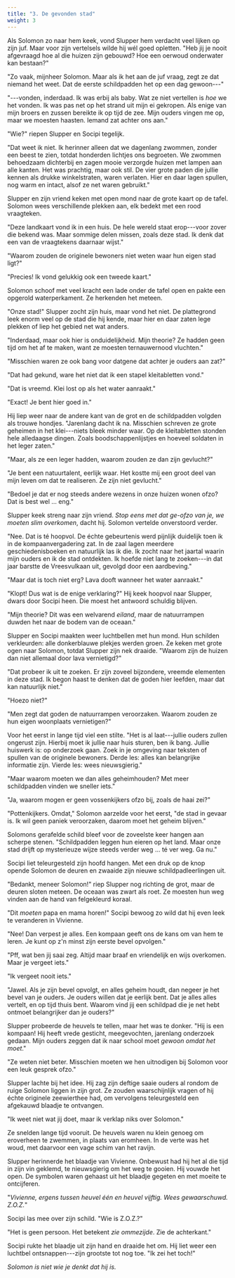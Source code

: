```yaml
---
title: "3. De gevonden stad"
weight: 3
---
```


Als Solomon zo naar hem keek, vond Slupper hem verdacht veel lijken op zijn juf. Maar voor zijn vertelsels wilde hij wél goed opletten. "Heb jij je nooit afgevraagd hoe al die huizen zijn gebouwd? Hoe een oerwoud onderwater kan bestaan?"

"Zo vaak, mijnheer Solomon. Maar als ik het aan de juf vraag, zegt ze dat niemand het weet. Dat de eerste schildpadden het op een dag gewoon---"

"---vonden, inderdaad. Ik was erbij als baby. Wat ze niet vertellen is _hoe_ we het vonden. Ik was pas net op het strand uit mijn ei gekropen. Als enige van mijn broers en zussen bereikte ik op tijd de zee. Mijn ouders vingen me op, maar we moesten haasten. Iemand zat achter ons aan."

"Wie?" riepen Slupper en Socipi tegelijk.

"Dat weet ik niet. Ik herinner alleen dat we dagenlang zwommen, zonder een beest te zien, totdat honderden lichtjes ons begroeten. We zwommen behoedzaam dichterbij en zagen mooie verzorgde huizen met lampen aan alle kanten. Het was prachtig, maar ook stil. De vier grote paden die jullie kennen als drukke winkelstraten, waren
verlaten. Hier en daar lagen spullen, nog warm en intact, alsof ze net waren gebruikt."

Slupper en zijn vriend keken met open mond naar de grote kaart op de tafel. Solomon wees verschillende plekken aan, elk bedekt met een rood vraagteken.

"Deze landkaart vond ik in een huis. De hele wereld staat erop---voor zover die bekend was. Maar sommige delen missen, zoals deze stad. Ik denk dat een van de vraagtekens daarnaar wijst."

"Waarom zouden de originele bewoners niet weten waar hun eigen stad ligt?"

"Precies! Ik vond gelukkig ook een tweede kaart."

Solomon schoof met veel kracht een lade onder de tafel open en pakte een opgerold waterperkament. Ze herkenden het meteen.

"Onze stad!" Slupper zocht zijn huis, maar vond het niet. De plattegrond leek enorm veel op de stad die hij kende, maar hier en daar zaten lege plekken of liep het gebied net wat anders.

"Inderdaad, maar ook hier is onduidelijkheid. Mijn theorie? Ze hadden geen tijd om het af te maken, want ze moesten ternauwernood vluchten."

"Misschien waren ze ook bang voor datgene dat achter je ouders aan zat?"

"Dat had gekund, ware het niet dat ik een stapel kleitabletten vond."

"Dat is vreemd. Klei lost op als het water aanraakt."

"Exact! Je bent hier goed in."

Hij liep weer naar de andere kant van de grot en de schildpadden volgden als trouwe hondjes. "Jarenlang dacht ik na. Misschien schreven ze grote geheimen in het klei---niets bleek minder waar. Op de kleitabletten stonden hele alledaagse dingen. Zoals boodschappenlijstjes en hoeveel soldaten in het leger zaten."

"Maar, als ze een leger hadden, waarom zouden ze dan zijn gevlucht?"

"Je bent een natuurtalent, eerlijk waar. Het kostte mij een groot deel van mijn leven om dat te realiseren. Ze zijn niet gevlucht."

"Bedoel je dat er nog steeds andere wezens in onze huizen wonen ofzo? Dat is best wel ... eng."

Slupper keek streng naar zijn vriend. _Stop eens met dat ge-ofzo van je, we moeten slim overkomen_, dacht hij. Solomon vertelde onverstoord verder.

"Nee. Dat is té hoopvol. De échte gebeurtenis werd pijnlijk duidelijk toen ik in de kompaanvergadering zat. In de zaal lagen meerdere geschiedenisboeken en natuurlijk las ik die. Ik zocht naar het jaartal waarin mijn ouders en ik de stad ontdekten. Ik hoefde niet lang te zoeken---in dat jaar barstte de Vreesvulkaan uit, gevolgd door een aardbeving."

"Maar dat is toch niet erg? Lava dooft wanneer het water aanraakt."

"Klopt! Dus wat is de enige verklaring?" Hij keek hoopvol naar Slupper, dwars door Socipi heen. Die moest het antwoord schuldig blijven.

"Mijn theorie? Dit was een welvarend _eiland_, maar de natuurrampen duwden het naar de bodem van de oceaan."

Slupper en Socipi maakten weer luchtbellen met hun mond. Hun schilden verkleurden: alle donkerblauwe plekjes werden groen. Ze keken met grote ogen naar Solomon, totdat Slupper zijn nek draaide. "Waarom zijn de huizen dan niet allemaal door lava vernietigd?"

"Dat probeer ik uit te zoeken. Er zijn zoveel bijzondere, vreemde elementen in deze stad. Ik begon haast te denken dat de goden hier leefden, maar dat kan natuurlijk niet."

"Hoezo niet?"

"Men zegt dat goden de natuurrampen veroorzaken. Waarom zouden ze hun eigen woonplaats vernietigen?"

Voor het eerst in lange tijd viel een stilte. "Het is al laat---jullie ouders zullen ongerust zijn. Hierbij moet ik jullie naar huis sturen, ben ik bang. Jullie huiswerk is: op onderzoek gaan. Zoek in je omgeving naar teksten of spullen van de originele bewoners. Derde les: alles kan belangrijke informatie zijn. Vierde les: wees nieuwsgierig."

"Maar waarom moeten we dan alles geheimhouden? Met meer schildpadden vinden we sneller iets."

"Ja, waarom mogen er geen vossenkijkers ofzo bij, zoals de haai zei?"

"Pottenkijkers. Omdat," Solomon aarzelde voor het eerst, "de stad in gevaar is. Ik wil geen paniek veroorzaken, daarom moet het geheim blijven."

Solomons gerafelde schild bleef voor de zoveelste keer hangen aan scherpe stenen. "Schildpadden leggen hun eieren op het land. Maar onze stad drijft op mysterieuze wijze steeds verder weg ... té ver weg. Ga nu."

Socipi liet teleurgesteld zijn hoofd hangen. Met een druk op de knop opende Solomon de deuren en zwaaide zijn nieuwe schildpadleerlingen uit.

"Bedankt, meneer Solomon!" riep Slupper nog richting de grot, maar de deuren sloten meteen. De oceaan was zwart als roet. Ze moesten hun weg vinden aan de hand van felgekleurd koraal.

"Dit *moeten* papa en mama horen!" Socipi bewoog zo wild dat hij even leek te veranderen in Vivienne.

"Nee! Dan verpest je alles. Een kompaan geeft ons de kans om van hem te leren. Je kunt op z'n minst zijn eerste bevel opvolgen."

"Pff, wat ben jij saai zeg. Altijd maar braaf en vriendelijk en wijs overkomen. Maar je vergeet iets."

"Ik vergeet nooit iets."

"Jawel. Als je zijn bevel opvolgt, en alles geheim houdt, dan negeer je het bevel van je ouders. Je ouders willen dat je eerlijk bent. Dat je alles alles vertelt, en op tijd thuis bent. Waarom vind jij een schildpad die je net hebt ontmoet belangrijker dan je ouders?"

Slupper probeerde de heuvels te tellen, maar het was te donker. "Hij is een kompaan! Hij heeft vrede gesticht, meegevochten, jarenlang onderzoek gedaan. Mijn ouders zeggen dat ik naar school moet _gewoon omdat het moet_."

"Ze weten niet beter. Misschien moeten we hen uitnodigen bij Solomon voor een leuk gesprek ofzo."

Slupper lachte bij het idee. Hij zag zijn deftige saaie ouders al rondom de ruige Solomon liggen in zijn grot. Ze zouden waarschijnlijk vragen of hij échte originele zeewierthee had, om vervolgens teleurgesteld een afgekauwd blaadje te ontvangen.

"Ik weet niet wat jij doet, maar ik verklap niks over Solomon."

Ze snelden lange tijd vooruit. De heuvels waren nu klein genoeg om eroverheen te zwemmen, in plaats van eromheen. In de verte was het woud, met daarvoor een vage schim van het ravijn.

Slupper herinnerde het blaadje van Vivienne. Onbewust had hij het al die tijd in zijn vin geklemd, te nieuwsgierig om het weg te gooien. Hij vouwde het open. De symbolen waren gehaast uit het blaadje gegeten en met moeite te ontcijferen.

"_Vivienne, ergens tussen heuvel één en heuvel vijftig. Wees gewaarschuwd. Z.O.Z._"

Socipi las mee over zijn schild. "Wie is Z.O.Z.?"

"Het is geen persoon. Het betekent _zie ommezijde_. Zie de achterkant."

Socipi rukte het blaadje uit zijn hand en draaide het om. Hij liet weer
een luchtbel ontsnappen---zijn grootste tot nog toe. "Ik zei het toch!"

_Solomon is niet wie je denkt dat hij is._